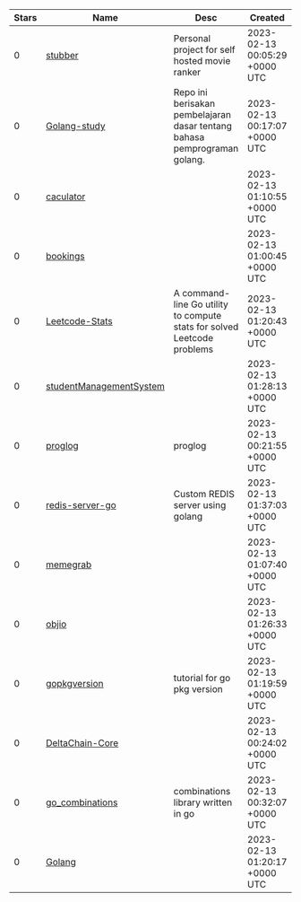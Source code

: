 | Stars | Name | Desc | Created | 
| ----- | ------- | ------------- | ------------- |
| 0 | [stubber](https://github.com/Marcusk19/stubber) | Personal project for self hosted movie ranker | 2023-02-13 00:05:29 +0000 UTC |
| 0 | [Golang-study](https://github.com/M-BintangR/Golang-study) | Repo ini berisakan pembelajaran dasar tentang bahasa pemprograman golang.  | 2023-02-13 00:17:07 +0000 UTC |
| 0 | [caculator](https://github.com/jadilet/caculator) |  | 2023-02-13 01:10:55 +0000 UTC |
| 0 | [bookings](https://github.com/arvinwallace/bookings) |  | 2023-02-13 01:00:45 +0000 UTC |
| 0 | [Leetcode-Stats](https://github.com/varunu28/Leetcode-Stats) | A command-line Go utility to compute stats for solved Leetcode problems | 2023-02-13 01:20:43 +0000 UTC |
| 0 | [studentManagementSystem](https://github.com/raphael-foliveira/studentManagementSystem) |  | 2023-02-13 01:28:13 +0000 UTC |
| 0 | [proglog](https://github.com/ttdsuen/proglog) | proglog | 2023-02-13 00:21:55 +0000 UTC |
| 0 | [redis-server-go](https://github.com/octoi/redis-server-go) | Custom REDIS server using golang | 2023-02-13 01:37:03 +0000 UTC |
| 0 | [memegrab](https://github.com/Revengeic3/memegrab) |  | 2023-02-13 01:07:40 +0000 UTC |
| 0 | [objio](https://github.com/Janlei-CN/objio) |  | 2023-02-13 01:26:33 +0000 UTC |
| 0 | [gopkgversion](https://github.com/yakushou730/gopkgversion) | tutorial for go pkg version | 2023-02-13 01:19:59 +0000 UTC |
| 0 | [DeltaChain-Core](https://github.com/DeltaChainOfficial/DeltaChain-Core) |  | 2023-02-13 00:24:02 +0000 UTC |
| 0 | [go_combinations](https://github.com/j-weigle/go_combinations) | combinations library written in go | 2023-02-13 00:32:07 +0000 UTC |
| 0 | [Golang](https://github.com/ADStefano/Golang) |  | 2023-02-13 01:20:17 +0000 UTC |

